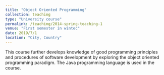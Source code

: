 ```yaml
---
title: "Object Oriented Programming"
collection: teaching
type: "University course"
permalink: /teaching/2014-spring-teaching-1
venue: "First semester in wintec"
date: 2019/7/1
location: "City, Country"
---
```


This course further develops knowledge of good programming principles and procedures of software development by exploring the object oriented programming paradigm. The Java programming language is used in the course.
